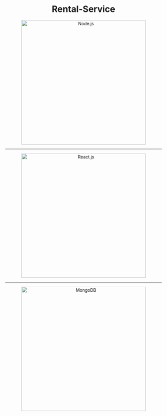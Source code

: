 <!--Project name-->
<h1 align="center">
Rental-Service
</h1>

<!--lint disable no-literal-urls-->
<p align="center">
  <a href="https://nodejs.org/">
    <img
      alt="Node.js"
      src="https://nodejs.org/static/images/logo-light.svg"
      width="400"
    />
  </a>
</p>
<hr>
<!--lint disable no-literal-urls-->
<p align="center">
  <a href="https://Reactjs.org/">
    <img
      alt="React.js"
      src="https://upload.wikimedia.org/wikipedia/commons/a/a7/React-icon.svg"
      width="400"
    />
  </a>
</p>
<hr>
<!--lint disable no-literal-urls-->
<p align="center">
  <a href="https://docs.mongodb.com/">
    <img
      alt="MongoDB"
      src="https://upload.wikimedia.org/wikipedia/commons/9/93/MongoDB_Logo.svg"
      width="400"
    />
  </a>
</p>
